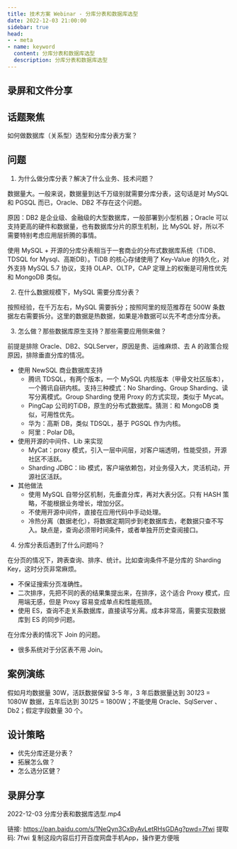```yaml
---
title: 技术方案 Webinar - 分库分表和数据库选型
date: 2022-12-03 21:00:00
sidebar: true
head:
- - meta
- name: keyword
  content: 分库分表和数据库选型
  description: 分库分表和数据库选型
---
```


## 录屏和文件分享

## 话题聚焦

如何做数据库（关系型）选型和分库分表方案？

## 问题

1. 为什么做分库分表？解决了什么业务、技术问题？

数据量大。一般来说，数据量到达千万级别就需要分库分表，这句话是对 MySQL 和 PGSQL 而已，Oracle、DB2 不存在这个问题。

原因：DB2 是企业级、金融级的大型数据库，一般部署到小型机器；Oracle 可以支持更高的硬件和数据量，也有数据库分片的原生机制，比 MySQL 好，所以不需要特别考虑应用层折腾的事情。

使用 MySQL + 开源的分库分表相当于一套商业的分布式数据库系统（TiDB、TDSQL for Mysql、高斯DB）。TiDB 的核心存储使用了 Key-Value 的持久化，对外支持 MySQL 5.7 协议，支持 OLAP、OLTP，CAP 定理上的权衡是可用性优先和 MongoDB 类似。

2. 在什么数据规模下，MySQL 需要分库分表？

按照经验，在千万左右，MySQL 需要拆分；按照阿里的规范推荐在 500W 条数据左右需要拆分。这里的数据是热数据，如果是冷数据可以先不考虑分库分表。

3. 怎么做？那些数据库原生支持？那些需要应用侧来做？ 

前提是排除 Oracle、DB2、SQLServer，原因是贵、运维麻烦、去 A 的政策合规原因，排除垂直分库的情况。

- 使用 NewSQL 商业数据库支持
  - 腾讯 TDSQL，有两个版本，一个 MySQL 内核版本（甲骨文社区版本），一个腾讯自研内核。支持三种模式：No Sharding、Group Sharding、读写分离模式。Group Sharding 使用 Proxy 的方式实现，类似于 Mycat。
  - PingCap 公司的TiDB，原生的分布式数据库。猜测：和 MongoDB 类似，可用性优先。
  - 华为：高斯 DB，类似 TDSQL，基于 PGSQL 作为内核。
  - 阿里：Polar DB。
- 使用开源的中间件、Lib 来实现
  - MyCat：proxy 模式，引入一层中间层，对客户端透明，性能受损，开源社区不活跃。
  - Sharding JDBC：lib 模式，客户端依赖包，对业务侵入大，灵活机动，开源社区活跃。
- 其他做法
  - 使用 MySQL 自带分区机制，先垂直分库，再对大表分区。只有 HASH 策略，不能根据业务增长，增加分区。
  - 不使用开源中间件，直接在应用代码中手动处理。
  - 冷热分离（数据老化），将数据定期同步到老数据库去，老数据只查不写入。缺点是，查询必须带时间条件，或者单独开历史查阅接口。

4. 分库分表后遇到了什么问题吗？

在分页的情况下，跨表查询、排序、统计。比如查询条件不是分库的 Sharding Key，这时分页非常麻烦。

- 不保证搜索分页准确性。
- 二次排序，先把不同的表的结果集提出来，在排序，这个适合 Proxy 模式，应用端无感，但是 Proxy 容易变成单点和性能瓶颈。
- 使用 ES，查询不走关系数据库，直接读写分离。成本非常高，需要实现数据库到 ES 的同步问题。

在分库分表的情况下 Join 的问题。

- 很多系统对于分区表不用 Join。


## 案例演练

假如月均数据量 30W，活跃数据保留 3-5 年，3 年后数据量达到 30*12*3 = 1080W 数据，五年后达到 30*12*5 = 1800W；不能使用 Oracle、SqlServer 、Db2；假定字段数量 30 个。


## 设计策略

- 优先分库还是分表？
- 拓展怎么做？
- 怎么选分区健？

## 录屏分享

2022-12-03 分库分表和数据库选型.mp4

链接: https://pan.baidu.com/s/1NeQyn3CxByAvLetRHsGDAg?pwd=7fwi 提取码: 7fwi 复制这段内容后打开百度网盘手机App，操作更方便哦




